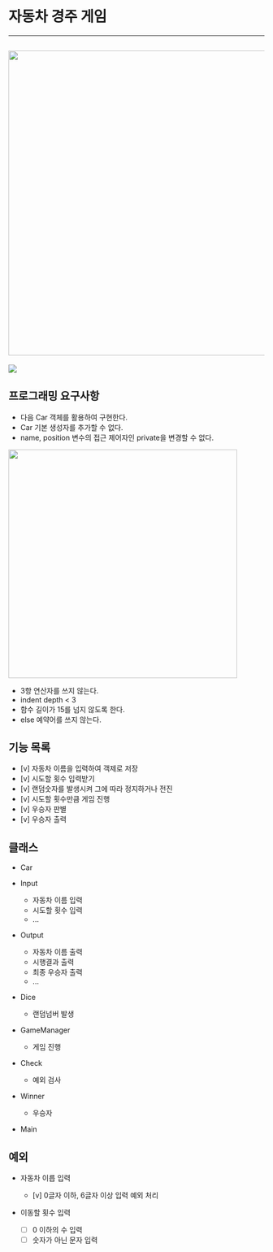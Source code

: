 # 자동차 경주 게임
---
<img src="https://github.com/ordinCode/java_woowacourse/blob/master/%EC%9E%90%EB%8F%99%EC%B0%A8%EA%B2%BD%EC%A3%BC%EA%B2%8C%EC%9E%84/image/%EC%9E%90%EB%8F%99%EC%B0%A8%EA%B2%BD%EC%A3%BC%EA%B2%8C%EC%9E%84_%EA%B8%B0%EB%8A%A5%EC%9A%94%EA%B5%AC%EC%82%AC%ED%95%AD.png?raw=true" width="600"></center>
---
<img src="https://github.com/ordinCode/java_woowacourse/blob/master/%EC%9E%90%EB%8F%99%EC%B0%A8%EA%B2%BD%EC%A3%BC%EA%B2%8C%EC%9E%84/image/%EC%9E%90%EB%8F%99%EC%B0%A8%EA%B2%BD%EC%A3%BC%EA%B2%8C%EC%9E%84_%EC%8B%A4%ED%96%89%EA%B2%B0%EA%B3%BC.png?raw=true" with="400"></center></center>

## 프로그래밍 요구사항
- 다음 Car 객체를 활용하여 구현한다.
- Car 기본 생성자를 추가할 수 없다.
- name, position 변수의 접근 제어자인 private을 변경할 수 없다.

<img src="https://github.com/ordinCode/java_woowacourse/blob/master/%EC%9E%90%EB%8F%99%EC%B0%A8%EA%B2%BD%EC%A3%BC%EA%B2%8C%EC%9E%84/image/%EC%9E%90%EB%8F%99%EC%B0%A8%EA%B2%BD%EC%A3%BC%EA%B2%8C%EC%9E%84_car%ED%81%B4%EB%9E%98%EC%8A%A4.png?raw=true" width="450"></center>


- 3항 연산자를 쓰지 않는다.
- indent depth < 3
- 함수 길이가 15를 넘지 않도록 한다.
- else 예약어를 쓰지 않는다.

## 기능 목록
- [v] 자동차 이름을 입력하여 객제로 저장
- [v] 시도할 횟수 입력받기
- [v] 랜덤숫자를 발생시켜 그에 따라 정지하거나 전진
- [v] 시도할 횟수만큼 게임 진행
- [v] 우승자 판별
- [v] 우승자 출력

## 클래스
- Car

- Input
  - 자동차 이름 입력
  - 시도할 횟수 입력
  - ...

- Output
  - 자동차 이름 출력
  - 시행결과 출력
  - 최종 우승자 출력 
  - ...

- Dice
  - 랜덤넘버 발생

- GameManager
  - 게임 진행
  
- Check
  - 예외 검사
  
- Winner
  - 우승자

- Main

## 예외
- 자동차 이릅 입력
  - [v] 0글자 이하, 6글자 이상 입력 예외 처리

- 이동할 횟수 입력
  - [ ] 0 이하의 수 입력
  - [ ] 숫자가 아닌 문자 입력
